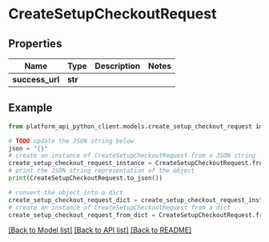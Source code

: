 # CreateSetupCheckoutRequest


## Properties

Name | Type | Description | Notes
------------ | ------------- | ------------- | -------------
**success_url** | **str** |  | 

## Example

```python
from platform_api_python_client.models.create_setup_checkout_request import CreateSetupCheckoutRequest

# TODO update the JSON string below
json = "{}"
# create an instance of CreateSetupCheckoutRequest from a JSON string
create_setup_checkout_request_instance = CreateSetupCheckoutRequest.from_json(json)
# print the JSON string representation of the object
print(CreateSetupCheckoutRequest.to_json())

# convert the object into a dict
create_setup_checkout_request_dict = create_setup_checkout_request_instance.to_dict()
# create an instance of CreateSetupCheckoutRequest from a dict
create_setup_checkout_request_from_dict = CreateSetupCheckoutRequest.from_dict(create_setup_checkout_request_dict)
```
[[Back to Model list]](../README.md#documentation-for-models) [[Back to API list]](../README.md#documentation-for-api-endpoints) [[Back to README]](../README.md)


